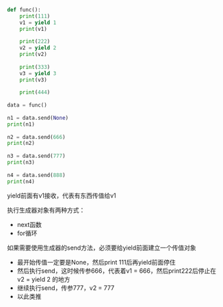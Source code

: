 ```python
def func():  
    print(111)  
    v1 = yield 1  
    print(v1)  
  
    print(222)  
    v2 = yield 2  
    print(v2)  
  
    print(333)  
    v3 = yield 3  
    print(v3)  
  
    print(444)  
  
data = func()  
  
n1 = data.send(None)  
print(n1)  
  
n2 = data.send(666)  
print(n2)  
  
n3 = data.send(777)  
print(n3)  
  
n4 = data.send(888)  
print(n4)
```
yield前面有v1接收，代表有东西传值给v1

执行生成器对象有两种方式：
- next函数
- for循环

如果需要使用生成器的send方法，必须要给yield前面建立一个传值对象
- 最开始传值一定要是None，然后print 111后再yield前面停住
- 然后执行send，这时候传参666，代表着v1 = 666，然后print222后停止在v2 = yield 2 的地方
- 继续执行send，传参777，v2 = 777
- 以此类推